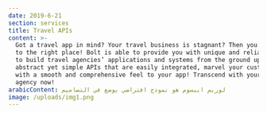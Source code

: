 ```yaml
---
date: 2019-6-21
section: services
title: Travel APIs
content: >-
  Got a travel app in mind? Your travel business is stagnant? Then you’ve come
  to the right place! Bolt is able to provide you with unique and reliable APIs
  to build travel agencies’ applications and systems from the ground up. With
  abstract yet simple APIs that are easily integrated, marvel your customers
  with a smooth and comprehensive feel to your app! Transcend with your travel
  agency now!
arabicContent: لوريم ايبسوم هو نموذج افتراضي يوضع في التصاميم
image: /uploads/img1.png
---
```


